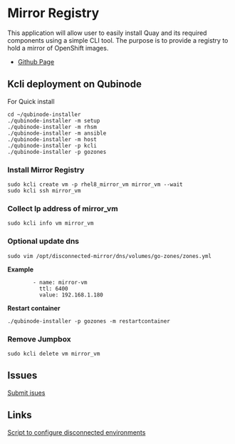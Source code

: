 # Mirror Registry
This application will allow user to easily install Quay and its required components using a simple CLI tool. The purpose is to provide a registry to hold a mirror of OpenShift images.


* [Github Page](https://github.com/quay/mirror-registry)

## Kcli deployment on Qubinode

For Quick install 
```
cd ~/qubinode-installer
./qubinode-installer -m setup
./qubinode-installer -m rhsm
./qubinode-installer -m ansible
./qubinode-installer -m host
./qubinode-installer -p kcli
./qubinode-installer -p gozones
```

### Install Mirror Registry
```
sudo kcli create vm -p rhel8_mirror_vm mirror_vm --wait
sudo kcli ssh mirror_vm
```

### Collect Ip address of mirror_vm
```
sudo kcli info vm mirror_vm
```
### Optional update dns 
```
sudo vim /opt/disconnected-mirror/dns/volumes/go-zones/zones.yml
```

**Example**
```
        - name: mirror-vm
          ttl: 6400
          value: 192.168.1.180
```

**Restart container**
```
./qubinode-installer -p gozones -m restartcontainer
```

### Remove Jumpbox
```
sudo kcli delete vm mirror_vm
```

## Issues 
[Submit isues](https://github.com/kenmoini/go-zones/issues)


## Links
[Script to configure disconnected environments](https://github.com/tosin2013/openshift-4-deployment-notes/tree/master/disconnected-scripts)